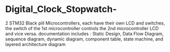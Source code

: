 # Digital_Clock_Stopwatch-
2 STM32 Black pill Microcontrollers, each have their own LCD and switches, the switch of the 1st microcontroller controls the  2nd microcontroller LCD and vice versa.   documentation includes : Static Design, Data Flow Diagram, sequence diagram, dynamic diagram, component table, state machine, and layered architecture diagram
